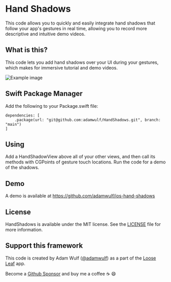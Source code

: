 Hand Shadows
=====

This code allows you to quickly and easily integrate hand shadows that follow your app's gestures in real time, allowing you to record more
descriptive and intuitive demo videos.

## What is this?

This code lets you add hand shadows over your UI during your gestures, which makes
for immersive tutorial and demo videos.

![Example image](https://github.com/adamwulf/ios-hand-shadows/raw/master/example.gif)

## Swift Package Manager

Add the following to your Package.swift file:

```
dependencies: [
    .package(url: "git@github.com:adamwulf/HandShadows.git", branch: "main")
]
```

## Using

Add a HandShadowView above all of your other views, and then call its methods
with CGPoints of gesture touch locations. Run the code for a demo of the shadows.

## Demo

A demo is available at https://github.com/adamwulf/ios-hand-shadows

## License

HandShadows is available under the MIT license. See the [LICENSE](./LICENSE.md) file for more information.

## Support this framework

This code is created by Adam Wulf ([@adamwulf](https://twitter.com/adamwulf)) as a part of the [Loose Leaf](https://getlooseleaf.com) app.

Become a [Github Sponsor](https://github.com/sponsors/adamwulf) and buy me a coffee ☕️ 😄
